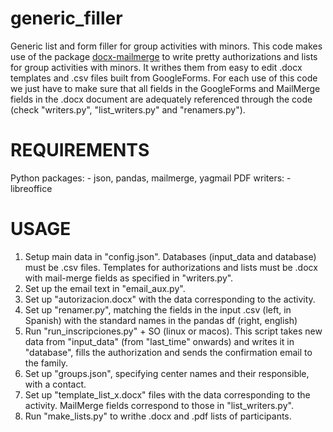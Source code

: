 # generic_filler
Generic list and form filler for group activities with minors.
This code makes use of the package [docx-mailmerge](https://pypi.org/project/docx-mailmerge/) to write pretty authorizations and lists for group activities with minors.
It writhes them from easy to edit .docx templates and .csv files built from GoogleForms.
For each use of this code we just have to make sure that all fields in the GoogleForms and MailMerge fields in the .docx document are adequately referenced through the code (check "writers.py", "list_writers.py" and "renamers.py").

# REQUIREMENTS
Python packages:
    - json, pandas, mailmerge, yagmail
PDF writers:
    - libreoffice

# USAGE
1. Setup main data in "config.json". Databases (input_data and database) must be .csv files. Templates for authorizations and lists must be .docx with mail-merge fields as specified in "writers.py".
2. Set up the email text in "email_aux.py".
3. Set up "autorizacion.docx" with the data corresponding to the activity.
3. Set up "renamer.py", matching the fields in the input .csv (left, in Spanish) with the standard names in the pandas df (right, english)
4. Run "run_inscripciones.py" + SO (linux or macos). This script takes new data from "input_data" (from "last_time" onwards) and writes it in "database", fills the authorization and sends the confirmation email to the family.
5. Set up "groups.json", specifying center names and their responsible, with a contact.
6. Set up "template_list_x.docx" files with the data corresponding to the activity. MailMerge fields correspond to those in "list_writers.py".
7. Run "make_lists.py" to writhe .docx and .pdf lists of participants.
